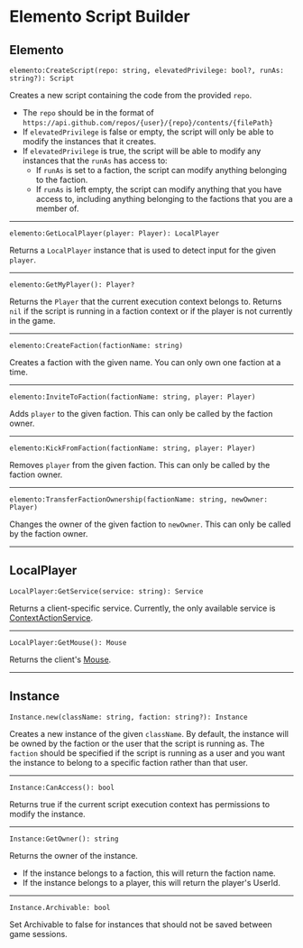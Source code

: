 # Elemento Script Builder

## Elemento

`elemento:CreateScript(repo: string, elevatedPrivilege: bool?, runAs: string?): Script`

Creates a new script containing the code from the provided `repo`. 
- The `repo` should be in the format of `https://api.github.com/repos/{user}/{repo}/contents/{filePath}`
- If `elevatedPrivilege` is false or empty, the script will only be able to modify the instances that it creates.
- If `elevatedPrivilege` is true, the script will be able to modify any instances that the `runAs` has access to:
  - If `runAs` is set to a faction, the script can modify anything belonging to the faction.
  - If `runAs` is left empty, the script can modify anything that you have access to, including anything belonging to the factions that you are a member of.

---
`elemento:GetLocalPlayer(player: Player): LocalPlayer`

Returns a `LocalPlayer` instance that is used to detect input for the given `player`.

---
`elemento:GetMyPlayer(): Player?`

Returns the `Player` that the current execution context belongs to. Returns `nil` if the script is running in a faction context or if the player is not currently in the game.

---
`elemento:CreateFaction(factionName: string)`

Creates a faction with the given name. You can only own one faction at a time.

---
`elemento:InviteToFaction(factionName: string, player: Player)`

Adds `player` to the given faction. This can only be called by the faction owner.

---
`elemento:KickFromFaction(factionName: string, player: Player)`

Removes `player` from the given faction. This can only be called by the faction owner.

---
`elemento:TransferFactionOwnership(factionName: string, newOwner: Player)`

Changes the owner of the given faction to `newOwner`. This can only be called by the faction owner.

---
## LocalPlayer

`LocalPlayer:GetService(service: string): Service`

Returns a client-specific service. Currently, the only available service is [ContextActionService](https://create.roblox.com/docs/reference/engine/classes/ContextActionService).

---
`LocalPlayer:GetMouse(): Mouse`

Returns the client's [Mouse](https://create.roblox.com/docs/reference/engine/classes/Mouse).

---
## Instance
`Instance.new(className: string, faction: string?): Instance`

Creates a new instance of the given `className`. By default, the instance will be owned by the faction or the user that the script is running as. The `faction` should be specified if the script is running as a user and you want the instance to belong to a specific faction rather than that user.

---
`Instance:CanAccess(): bool`

Returns true if the current script execution context has permissions to modify the instance.

---
`Instance:GetOwner(): string`

Returns the owner of the instance. 
- If the instance belongs to a faction, this will return the faction name.
- If the instance belongs to a player, this will return the player's UserId.

---
`Instance.Archivable: bool`

Set Archivable to false for instances that should not be saved between game sessions.

